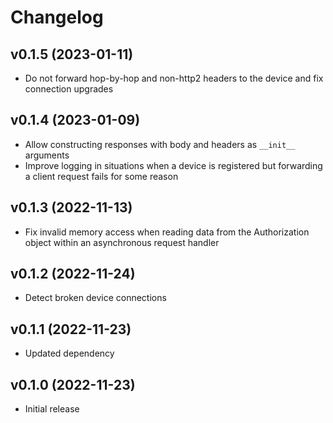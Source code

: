 # Changelog

## v0.1.5 (2023-01-11)

* Do not forward hop-by-hop and non-http2 headers to the device and fix
  connection upgrades

## v0.1.4 (2023-01-09)

* Allow constructing responses with body and headers as `__init__` arguments
* Improve logging in situations when a device is registered but forwarding a
  client request fails for some reason

## v0.1.3 (2022-11-13)

* Fix invalid memory access when reading data from the Authorization object
  within an asynchronous request handler

## v0.1.2 (2022-11-24)

* Detect broken device connections

## v0.1.1 (2022-11-23)

* Updated dependency

## v0.1.0 (2022-11-23)

* Initial release
